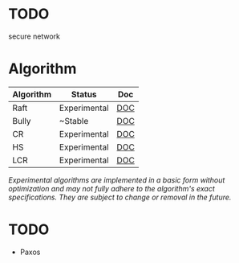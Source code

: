 # TODO
secure network


# Algorithm
| Algorithm | Status       | Doc                        |
|-----------|--------------|----------------------------|
| Raft      | Experimental | [DOC](pkg/raft/README.md)  |
| Bully     | ~Stable      | [DOC](pkg/bully/README.md) |
| CR        | Experimental | [DOC](pkg/cr/README.md)    |
| HS        | Experimental | [DOC](pkg/hs/README.md)    |
| LCR       | Experimental | [DOC](pkg/lcr/README.md)   |

*Experimental algorithms are implemented in a basic form without optimization and may not fully adhere to the algorithm's exact specifications. They are subject to change or removal in the future.*

# TODO
* Paxos